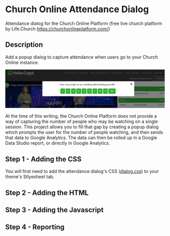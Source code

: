 # Church Online Attendance Dialog
Attendance dialog for the Church Online Platform (free live church platform by Life.Church https://churchonlineplatform.com/)
## Description
Add a popup dialog to capture attendance when users go to your Church Online instance. 

![Attendance Dialog](/attendance-dialog.png)

At the time of this writing, the Church Online Platform does not provide a way of capturing the number of people who may be watching on a single session. This project allows you to fill that gap by creating a popup dialog which prompts the user for the number of people watching, and then sends that data to Google Analytics. The data can then be rolled up in a Google Data Studio report, or directly in Google Analytics.

## Step 1 - Adding the CSS
You will first need to add the attendance dialog's CSS ([dialog.css](/dialog.css)) to your theme's Stlyesheet tab. 

## Step 2 - Adding the HTML

## Step 3 - Adding the Javascript

## Step 4 - Reporting
